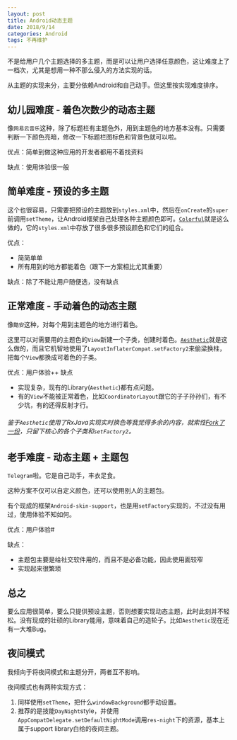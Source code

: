 ```yaml
---
layout: post
title: Android动态主题
date: 2018/9/14
categories: Android
tags: 不再维护
---
```


不是给用户几个主题选择的多主题，而是可以让用户选择任意颜色，这让难度上了一档次，尤其是想用一种不那么侵入的方法实现的话。

从主题的实现来分，主要分依赖Android和自己动手。但这里按实现难度排序。

<!--more-->

## 幼儿园难度 - 着色次数少的动态主题

像`网易云音乐`这种，除了标题栏有主题色外，用到主题色的地方基本没有。只需要判断一下颜色亮暗，修改一下标题栏图标色和背景色就可以啦。

优点：简单到做这种应用的开发者都用不着找资料

缺点：使用体验很一般

## 简单难度 - 预设的多主题

这个也很容易，只需要把预设的主题放到`styles.xml`中，然后在`onCreate`的`super`前调用`setTheme`，让Android框架自己处理各种主题颜色即可。[`Colorful`](https://github.com/garretyoder/Colorful)就是这么做的，它的`styles.xml`中存放了很多很多预设颜色和它们的组合。

优点：

- 简简单单
- 所有用到的地方都能着色（跟下一方案相比尤其重要）

缺点：除了不能让用户随便选，没有缺点

## 正常难度 - 手动着色的动态主题

像`酷安`这种，对每个用到主题色的地方进行着色。

这里可以对需要用的主题色的`View`新建一个子类，创建时着色。[`Aesthetic`](https://github.com/afollestad/aesthetic)就是这么做的，而且它机智地使用了`LayoutInflaterCompat.setFactory2`来偷梁换柱，把每个`View`都换成可着色的子类。

优点：用户体验++
缺点

- 实现复杂，现有的Library(`Aesthetic`)都有点问题。
- 有的`View`不能被正常着色，比如`CoordinatorLayout`跟它的子子孙孙们，有不少坑，有的还得反射才行。

###### 鉴于`Aesthetic`使用了RxJava实现实时换色等我觉得多余的内容，就索性[Fork了一份](https://github.com/DeweyReed/aesthetic/tree/reed-dev)，只留下核心的各个子类和`setFactory2`。

## 老手难度 - 动态主题 + 主题包

`Telegram`啦。它是自己动手，丰衣足食。

这种方案不仅可以自定义颜色，还可以使用别人的主题包。

有个现成的框架`Android-skin-support`，也是用`setFactory`实现的，不过没有用过，使用体验不知如何。

优点：用户体验#

缺点：

- 主题包主要是给社交软件用的，而且不是必备功能，因此使用面较窄
- 实现起来很繁琐

## 总之

要么应用很简单，要么只提供预设主题，否则想要实现动态主题，此时此刻并不轻松。没有现成的壮硕的Library能用，意味着自己的造轮子。比如`Aesthetic`现在还有一大堆Bug。

## 夜间模式

我倾向于将夜间模式和主题分开，两者互不影响。

夜间模式也有两种实现方式：

1. 同样使用`setTheme`，把什么`windowBackground`都手动设置。
1. 推荐的是技能`DayNight`style，并使用`AppCompatDelegate.setDefaultNightMode`调用`res-night`下的资源，基本上属于support library白给的夜间主题。
